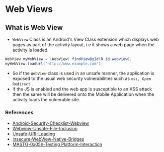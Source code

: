 # Web Views

## What is Web View

* `WebView` Class is an Android's View Class extension which displays web pages as part of the activity layout, i.e it shows a web page when the activity is loaded.

```java
WebView myWebView = (WebView) findViewById(R.id.webview);
myWebView.loadUrl("http://www.example.com");
```

* So if the `WebView` class is used in an unsafe manner, the application is exposed to the usual web security vulnerabilities such as `xss, Open Redirect` .
* If the JS is enabled and the web app is susceptible to an XSS attack then the same will be delivered onto the Mobile Application when the activity loads the vulnerable site.

### References

* [Android-Security-Checklist-Webview](https://blog.oversecured.com/Android-security-checklist-webview/)
* [Webview-Unsafe-File-Inclusion](https://developer.android.com/privacy-and-security/risks/webview-unsafe-file-inclusion)
* [Unsafe-URI-Loading](https://developer.android.com/privacy-and-security/risks/unsafe-uri-loading)
* [Insecure-WebView-Native-Bridges](https://developer.android.com/privacy-and-security/risks/insecure-webview-native-bridges)
* [MASTG-0x05h-Testing Platform-Interaction](https://mas.owasp.org/MASTG/0x05h-Testing-Platform-Interaction/#webviews)
